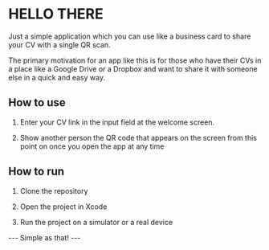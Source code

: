 # HELLO THERE

Just a simple application which you can use like a business card to share your CV with a single QR scan. 

The primary motivation for an app like this is for those who have their CVs in a place like a Google Drive or a Dropbox and want to share it with someone else in a quick and easy way.

## How to use

1. Enter your CV link in the input field at the welcome screen.

2. Show another person the QR code that appears on the screen from this point on once you open the app at any time


## How to run

1. Clone the repository

2. Open the project in Xcode

3. Run the project on a simulator or a real device

--- Simple as that! ---